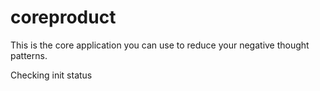 # coreproduct
This is the core application you can use to reduce your negative thought patterns. 

Checking init status